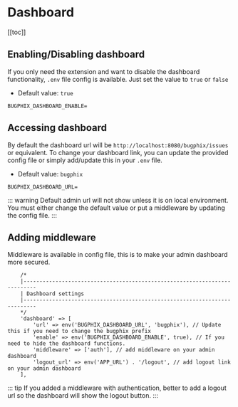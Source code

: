 # Dashboard

[[toc]]


## Enabling/Disabling dashboard

If you only need the extension and want to disable the dashboard functionality, `.env` file config is available. Just set the value to `true` or `false`

- Default value: `true`

```
BUGPHIX_DASHBOARD_ENABLE=
```

## Accessing dashboard

By default the dashboard url will be `http://localhost:8080/bugphix/issues` or equivalent. To change your dashboard link,
you can update the provided config file or simply add/update this in your `.env` file.

- Default value: `bugphix`

```
BUGPHIX_DASHBOARD_URL=
```

::: warning
Default admin url will not show unless it is on local environment. You must either change the default value or put a middleware by updating the config file.
:::


## Adding middleware

Middleware is available in config file, this is to make your admin dashboard more secured.

```php{9,10}
    /*
    |--------------------------------------------------------------------------
    | Dashboard settings
    |--------------------------------------------------------------------------
    */
    'dashboard' => [
        'url' => env('BUGPHIX_DASHBOARD_URL', 'bugphix'), // Update this if you need to change the bugphix prefix
        'enable' => env('BUGPHIX_DASHBOARD_ENABLE', true), // If you need to hide the dashboard functions.
        'middleware' => ['auth'], // add middleware on your admin dashboard
        'logout_url' => env('APP_URL') . '/logout', // add logout link on your admin dashboard
    ],
```

::: tip
If you added a middleware with authentication, better to add a logout url so the dashboard will show the logout button.
:::